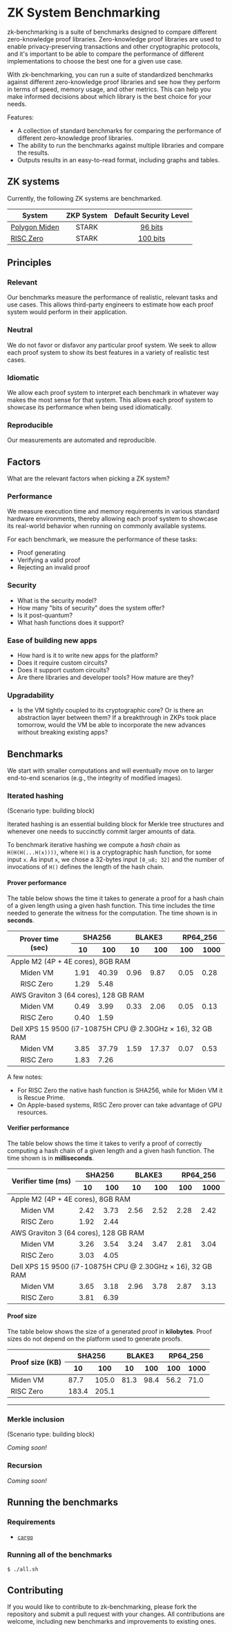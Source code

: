 # ZK System Benchmarking

zk-benchmarking is a suite of benchmarks designed to compare different zero-knowledge proof libraries. Zero-knowledge proof libraries are used to enable privacy-preserving transactions and other cryptographic protocols, and it's important to be able to compare the performance of different implementations to choose the best one for a given use case.

With zk-benchmarking, you can run a suite of standardized benchmarks against different zero-knowledge proof libraries and see how they perform in terms of speed, memory usage, and other metrics. This can help you make informed decisions about which library is the best choice for your needs.

Features:

- A collection of standard benchmarks for comparing the performance of different zero-knowledge proof libraries.
- The ability to run the benchmarks against multiple libraries and compare the results.
- Outputs results in an easy-to-read format, including graphs and tables.

## ZK systems

Currently, the following ZK systems are benchmarked.

| System                                                      | ZKP System |                                                Default Security Level                                                 |
| ----------------------------------------------------------- | :--------: | :-------------------------------------------------------------------------------------------------------------------: |
| [Polygon Miden](https://github.com/0xPolygonMiden/miden-vm) |   STARK    | [96 bits](https://github.com/maticnetwork/miden/blob/e941cf8dc6397a830d9073c8730389248e82f8e1/air/src/options.rs#L29) |
| [RISC Zero](https://github.com/risc0/risc0/)                |   STARK    |                                 [100 bits](https://github.com/risc0/risc0/#security)                                  |

## Principles

### Relevant

Our benchmarks measure the performance of realistic, relevant tasks and use cases. This allows third-party engineers to estimate how each proof system would perform in their application.

### Neutral

We do not favor or disfavor any particular proof system. We seek to allow each proof system to show its best features in a variety of realistic test cases.

### Idiomatic

We allow each proof system to interpret each benchmark in whatever way makes the most sense for that system. This allows each proof system to showcase its performance when being used idiomatically.

### Reproducible

Our measurements are automated and reproducible.

## Factors

What are the relevant factors when picking a ZK system?

### Performance

We measure execution time and memory requirements in various standard hardware environments, thereby allowing each proof system to showcase its real-world behavior when running on commonly available systems.

For each benchmark, we measure the performance of these tasks:

- Proof generating
- Verifying a valid proof
- Rejecting an invalid proof

### Security

- What is the security model?
- How many "bits of security" does the system offer?
- Is it post-quantum?
- What hash functions does it support?

### Ease of building new apps

- How hard is it to write new apps for the platform?
- Does it require custom circuits?
- Does it support custom circuits?
- Are there libraries and developer tools? How mature are they?

### Upgradability

- Is the VM tightly coupled to its cryptographic core? Or is there an abstraction layer between them?
  If a breakthrough in ZKPs took place tomorrow, would the VM be able to incorporate the new advances without breaking existing apps?

## Benchmarks

We start with smaller computations and will eventually move on to larger end-to-end scenarios (e.g., the integrity of modified images).

### Iterated hashing

(Scenario type: building block)

Iterated hashing is an essential building block for Merkle tree structures and whenever one needs to succinctly commit larger amounts of data.

To benchmark iterative hashing we compute a _hash chain_ as `H(H(H(...H(x))))`, where `H()` is a cryptographic hash function, for some input `x`. As input `x`, we chose a 32-bytes input `[0_u8; 32]` and the number of invocations of `H()` defines the length of the hash chain.

#### Prover performance

The table below shows the time it takes to generate a proof for a hash chain of a given length using a given hash function. This time includes the time needed to generate the witness for the computation. The time shown is in **seconds**.

<table>
    <thead>
        <tr>
            <th rowspan=2 colspan=2>Prover time (sec)</th>
            <th colspan=2>SHA256</th>
            <th colspan=2>BLAKE3</th>
            <th colspan=2>RP64_256</th>
        </tr>
        <tr>
            <th>10</th>
            <th>100</th>
            <th>10</th>
            <th>100</th>
            <th>100</th>
            <th>1000</th>
        </tr>
    </thead>
    <tbody>
        <tr>
            <td colspan=8>Apple M2 (4P + 4E cores), 8GB RAM </td>
        </tr>
        <tr>
            <td> </td>
            <td style="text-align:left">Miden VM</td>
            <td>1.91</td>
            <td>40.39</td>
            <td>0.96</td>
            <td>9.87</td>
            <td>0.05</td>
            <td>0.28</td>
        </tr>
        <tr>
            <td> </td>
            <td style="text-align:left">RISC Zero</td>
            <td>1.29</td>
            <td>5.48</td>
            <td> </td>
            <td> </td>
            <td> </td>
            <td> </td>
        </tr>
        <tr>
            <td colspan=8>AWS Graviton 3 (64 cores), 128 GB RAM</td>
        </tr>
        <tr>
            <td> </td>
            <td style="text-align:left">Miden VM</td>
            <td>0.49</td>
            <td>3.99</td>
            <td>0.33</td>
            <td>2.06</td>
            <td>0.05</td>
            <td>0.13</td>
        </tr>
        <tr>
            <td> </td>
            <td style="text-align:left">RISC Zero</td>
            <td>0.40</td>
            <td>1.59</td>
            <td> </td>
            <td> </td>
            <td> </td>
            <td> </td>
        </tr>
        <tr>
            <td colspan=8>Dell XPS 15 9500 (i7-10875H CPU @ 2.30GHz × 16), 32 GB RAM</td>
        </tr>
        <tr>
            <td> </td>
            <td style="text-align:left">Miden VM</td>
            <td>3.85</td>
            <td>37.79</td>
            <td>1.59</td>
            <td>17.37</td>
            <td>0.07</td>
            <td>0.53</td>
        </tr>
        <tr>
            <td> </td>
            <td style="text-align:left">RISC Zero</td>
            <td>1.83</td>
            <td>7.26</td>
            <td> </td>
            <td> </td>
            <td> </td>
            <td> </td>
        </tr>
    </tbody>
</table>

A few notes:

- For RISC Zero the native hash function is SHA256, while for Miden VM it is Rescue Prime.
- On Apple-based systems, RISC Zero prover can take advantage of GPU resources.

#### Verifier performance

The table below shows the time it takes to verify a proof of correctly computing a hash chain of a given length and a given hash function. The time shown is in **milliseconds**.

<table>
    <thead>
        <tr>
            <th rowspan=2 colspan=2>Verifier time (ms)</th>
            <th colspan=2>SHA256</th>
            <th colspan=2>BLAKE3</th>
            <th colspan=2>RP64_256</th>
        </tr>
        <tr>
            <th>10</th>
            <th>100</th>
            <th>10</th>
            <th>100</th>
            <th>100</th>
            <th>1000</th>
        </tr>
    </thead>
    <tbody>
        <tr>
            <td colspan=8>Apple M2 (4P + 4E cores), 8GB RAM </td>
        </tr>
        <tr>
            <td> </td>
            <td style="text-align:left">Miden VM</td>
            <td>2.42</td>
            <td>3.73</td>
            <td>2.56</td>
            <td>2.52</td>
            <td>2.28</td>
            <td>2.42</td>
        </tr>
        <tr>
            <td> </td>
            <td style="text-align:left">RISC Zero</td>
            <td>1.92</td>
            <td>2.44</td>
            <td> </td>
            <td> </td>
            <td> </td>
            <td> </td>
        </tr>
        <tr>
            <td colspan=8>AWS Graviton 3 (64 cores), 128 GB RAM</td>
        </tr>
        <tr>
            <td> </td>
            <td style="text-align:left">Miden VM</td>
            <td>3.26</td>
            <td>3.54</td>
            <td>3.24</td>
            <td>3.47</td>
            <td>2.81</td>
            <td>3.04</td>
        </tr>
        <tr>
            <td> </td>
            <td style="text-align:left">RISC Zero</td>
            <td>3.03</td>
            <td>4.05</td>
            <td> </td>
            <td> </td>
            <td> </td>
            <td> </td>
        </tr>
        <tr>
            <td colspan=8>Dell XPS 15 9500 (i7-10875H CPU @ 2.30GHz × 16), 32 GB RAM</td>
        </tr>
        <tr>
            <td> </td>
            <td style="text-align:left">Miden VM</td>
            <td> 3.65</td>
            <td> 3.18</td>
            <td> 2.96</td>
            <td> 3.78</td>
            <td> 2.87</td>
            <td> 3.13</td>
        </tr>
        <tr>
            <td> </td>
            <td style="text-align:left">RISC Zero</td>
            <td> 3.81</td>
            <td> 6.39</td>
            <td> </td>
            <td> </td>
            <td> </td>
            <td> </td>
        </tr>
    </tbody>
</table>

#### Proof size

The table below shows the size of a generated proof in **kilobytes**. Proof sizes do not depend on the platform used to generate proofs.

<table>
    <thead>
        <tr>
            <th rowspan=2>Proof size (KB)</th>
            <th colspan=2>SHA256</th>
            <th colspan=2>BLAKE3</th>
            <th colspan=2>RP64_256</th>
        </tr>
        <tr>
            <th>10</th>
            <th>100</th>
            <th>10</th>
            <th>100</th>
            <th>100</th>
            <th>1000</th>
        </tr>
    </thead>
    <tbody>
        <tr>
            <td style="text-align:left">Miden VM</td>
            <td>87.7</td>
            <td>105.0</td>
            <td>81.3</td>
            <td>98.4</td>
            <td>56.2</td>
            <td>71.0</td>
        </tr>
        <tr>
            <td style="text-align:left">RISC Zero</td>
            <td>183.4</td>
            <td>205.1</td>
            <td> </td>
            <td> </td>
            <td> </td>
            <td> </td>
        </tr>
       
</table>

---

### Merkle inclusion

(Scenario type: building block)

_Coming soon!_

### Recursion

_Coming soon!_

## Running the benchmarks

### Requirements

- [`cargo`](https://doc.rust-lang.org/stable/cargo/)

### Running all of the benchmarks

```console
$ ./all.sh
```

## Contributing

If you would like to contribute to zk-benchmarking, please fork the repository and submit a pull request with your changes. All contributions are welcome, including new benchmarks and improvements to existing ones.
